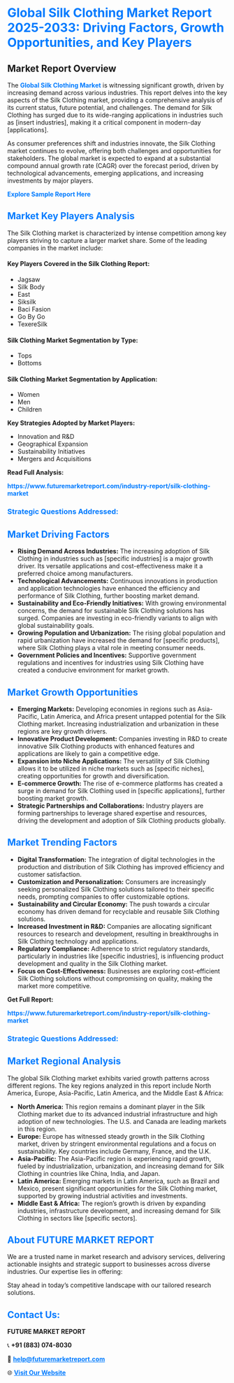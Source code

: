 <h1 style="color: #007BFF;">Global Silk Clothing Market Report 2025-2033: Driving Factors, Growth Opportunities, and Key Players</h1>

<section id="overview">
<h2>Market Report Overview</h2>
<p>The <a href="https://www.futuremarketreport.com/industry-report/silk-clothing-market" style="color: #007BFF; text-decoration: none;"><strong>Global Silk Clothing Market</strong></a> is witnessing significant growth, driven by increasing demand across various industries. This report delves into the key aspects of the Silk Clothing market, providing a comprehensive analysis of its current status, future potential, and challenges. The demand for Silk Clothing has surged due to its wide-ranging applications in industries such as [insert industries], making it a critical component in modern-day [applications].</p>
<p>As consumer preferences shift and industries innovate, the Silk Clothing market continues to evolve, offering both challenges and opportunities for stakeholders. The global market is expected to expand at a substantial compound annual growth rate (CAGR) over the forecast period, driven by technological advancements, emerging applications, and increasing investments by major players.</p>
</section>

<section id="overview">
<p><a href="https://www.futuremarketreport.com/request-sample/reportId=40854" style="color: #007BFF; text-decoration: none;"><strong>Explore Sample Report Here</strong></a></p>
</section>

<section id="key-players">
<h2 style="color: #007BFF;">Market Key Players Analysis</h2>
<p>The Silk Clothing market is characterized by intense competition among key players striving to capture a larger market share. Some of the leading companies in the market include:</p>
<h4>Key Players Covered in the Silk Clothing Report:</h4>
<ul><li>Jagsaw</li><li>Silk Body</li><li>East</li><li>Siksilk</li><li>Baci Fasion</li><li>Go By Go</li><li>TexereSilk</li></ul>
<h4>Silk Clothing Market Segmentation by Type:</h4>
<ul><li>Tops</li><li>Bottoms</li></ul>

<h4>Silk Clothing Market Segmentation by Application:</h4>
<ul><li>Women</li><li>Men</li><li>Children</li></ul>
<p><strong>Key Strategies Adopted by Market Players:</strong></p>
<ul>
<li>Innovation and R&D</li>
<li>Geographical Expansion</li>
<li>Sustainability Initiatives</li>
<li>Mergers and Acquisitions</li>
</ul>
</section>

<section>
<p><strong>Read Full Analysis: </strong></p><a href="https://www.futuremarketreport.com/industry-report/silk-clothing-market" style="color: #007BFF; text-decoration: none;"><strong>https://www.futuremarketreport.com/industry-report/silk-clothing-market</strong></a>
<h3 style="color: #007BFF;">Strategic Questions Addressed:</h3>
</section>

<section id="driving-factors">
<h2 style="color: #007BFF;">Market Driving Factors</h2>
<ul>
<li><strong>Rising Demand Across Industries:</strong> The increasing adoption of Silk Clothing in industries such as [specific industries] is a major growth driver. Its versatile applications and cost-effectiveness make it a preferred choice among manufacturers.</li>
<li><strong>Technological Advancements:</strong> Continuous innovations in production and application technologies have enhanced the efficiency and performance of Silk Clothing, further boosting market demand.</li>
<li><strong>Sustainability and Eco-Friendly Initiatives:</strong> With growing environmental concerns, the demand for sustainable Silk Clothing solutions has surged. Companies are investing in eco-friendly variants to align with global sustainability goals.</li>
<li><strong>Growing Population and Urbanization:</strong> The rising global population and rapid urbanization have increased the demand for [specific products], where Silk Clothing plays a vital role in meeting consumer needs.</li>
<li><strong>Government Policies and Incentives:</strong> Supportive government regulations and incentives for industries using Silk Clothing have created a conducive environment for market growth.</li>
</ul>
</section>

<section id="growth-opportunities">
<h2 style="color: #007BFF;">Market Growth Opportunities</h2>
<ul>
<li><strong>Emerging Markets:</strong> Developing economies in regions such as Asia-Pacific, Latin America, and Africa present untapped potential for the Silk Clothing market. Increasing industrialization and urbanization in these regions are key growth drivers.</li>
<li><strong>Innovative Product Development:</strong> Companies investing in R&D to create innovative Silk Clothing products with enhanced features and applications are likely to gain a competitive edge.</li>
<li><strong>Expansion into Niche Applications:</strong> The versatility of Silk Clothing allows it to be utilized in niche markets such as [specific niches], creating opportunities for growth and diversification.</li>
<li><strong>E-commerce Growth:</strong> The rise of e-commerce platforms has created a surge in demand for Silk Clothing used in [specific applications], further boosting market growth.</li>
<li><strong>Strategic Partnerships and Collaborations:</strong> Industry players are forming partnerships to leverage shared expertise and resources, driving the development and adoption of Silk Clothing products globally.</li>
</ul>
</section>

<section id="trending-factors">
<h2 style="color: #007BFF;">Market Trending Factors</h2>
<ul>
<li><strong>Digital Transformation:</strong> The integration of digital technologies in the production and distribution of Silk Clothing has improved efficiency and customer satisfaction.</li>
<li><strong>Customization and Personalization:</strong> Consumers are increasingly seeking personalized Silk Clothing solutions tailored to their specific needs, prompting companies to offer customizable options.</li>
<li><strong>Sustainability and Circular Economy:</strong> The push towards a circular economy has driven demand for recyclable and reusable Silk Clothing solutions.</li>
<li><strong>Increased Investment in R&D:</strong> Companies are allocating significant resources to research and development, resulting in breakthroughs in Silk Clothing technology and applications.</li>
<li><strong>Regulatory Compliance:</strong> Adherence to strict regulatory standards, particularly in industries like [specific industries], is influencing product development and quality in the Silk Clothing market.</li>
<li><strong>Focus on Cost-Effectiveness:</strong> Businesses are exploring cost-efficient Silk Clothing solutions without compromising on quality, making the market more competitive.</li>
</ul>
</section>

<section>
<p><strong>Get Full Report: </strong></p><a href="https://www.futuremarketreport.com/industry-report/silk-clothing-market" style="color: #007BFF; text-decoration: none;"><strong>https://www.futuremarketreport.com/industry-report/silk-clothing-market</strong></a>
<h3 style="color: #007BFF;">Strategic Questions Addressed:</h3>
</section>


<section id="regional-analysis">
<h2 style="color: #007BFF;">Market Regional Analysis</h2>
<p>The global Silk Clothing market exhibits varied growth patterns across different regions. The key regions analyzed in this report include North America, Europe, Asia-Pacific, Latin America, and the Middle East & Africa:</p>
<ul>
<li><strong>North America:</strong> This region remains a dominant player in the Silk Clothing market due to its advanced industrial infrastructure and high adoption of new technologies. The U.S. and Canada are leading markets in this region.</li>
<li><strong>Europe:</strong> Europe has witnessed steady growth in the Silk Clothing market, driven by stringent environmental regulations and a focus on sustainability. Key countries include Germany, France, and the U.K.</li>
<li><strong>Asia-Pacific:</strong> The Asia-Pacific region is experiencing rapid growth, fueled by industrialization, urbanization, and increasing demand for Silk Clothing in countries like China, India, and Japan.</li>
<li><strong>Latin America:</strong> Emerging markets in Latin America, such as Brazil and Mexico, present significant opportunities for the Silk Clothing market, supported by growing industrial activities and investments.</li>
<li><strong>Middle East & Africa:</strong> The region’s growth is driven by expanding industries, infrastructure development, and increasing demand for Silk Clothing in sectors like [specific sectors].</li>
</ul>
</section>

<footer>
<h2 style="color: #007BFF;">About FUTURE MARKET REPORT</h2>
<p>We are a trusted name in market research and advisory services, delivering actionable insights and strategic support to businesses across diverse industries. Our expertise lies in offering:</p>

<p>Stay ahead in today’s competitive landscape with our tailored research solutions.</p>

<h2 style="color: #007BFF;">Contact Us:</h2>
<p><strong>FUTURE MARKET REPORT</strong></p>
<p>📞 <strong>+91 (883) 074-8030</strong></p>
<p>📧 <strong><a href="mailto:help@futuremarketreport.com" style="color: #007BFF;">help@futuremarketreport.com</a></strong></p>
<p>🌐 <strong><a href="https://www.futuremarketreport.com/" style="color: #007BFF;">Visit Our Website</a></strong></p>
</footer>